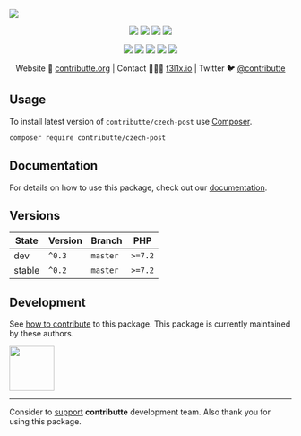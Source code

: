 ![](https://heatbadger.now.sh/github/readme/contributte/czech-post/)

<p align=center>
    <a href="https://github.com/contributte/czech-post/actions"><img src="https://badgen.net/github/checks/contributte/czech-post"></a>
    <a href="https://coveralls.io/r/contributte/czech-post"><img src="https://badgen.net/coveralls/c/github/contributte/czech-post"></a>
    <a href="https://packagist.org/packages/contributte/czech-post"><img src="https://badgen.net/packagist/dm/contributte/czech-post"></a>
    <a href="https://packagist.org/packages/contributte/czech-post"><img src="https://badgen.net/packagist/v/contributte/czech-post"></a>
</p>
<p align=center>
    <a href="https://packagist.org/packages/contributte/czech-post"><img src="https://badgen.net/packagist/php/contributte/czech-post"></a>
    <a href="https://github.com/contributte/czech-post"><img src="https://badgen.net/github/license/contributte/czech-post"></a>
    <a href="https://bit.ly/ctteg"><img src="https://badgen.net/badge/support/gitter/cyan"></a>
    <a href="https://bit.ly/cttfo"><img src="https://badgen.net/badge/support/forum/yellow"></a>
    <a href="https://contributte.org/partners.html"><img src="https://badgen.net/badge/sponsor/donations/F96854"></a>
</p>

<p align=center>
    Website 🚀 <a href="https://contributte.org">contributte.org</a> | Contact 👨🏻‍💻 <a href="https://f3l1x.io">f3l1x.io</a> | Twitter 🐦 <a href="https://twitter.com/contributte">@contributte</a>
</p>

## Usage

To install latest version of `contributte/czech-post` use [Composer](https://getcomposer.com).

```bash
composer require contributte/czech-post
```

## Documentation

For details on how to use this package, check out our [documentation](.docs).

## Versions

| State       | Version | Branch   | PHP     |
|-------------|---------|----------|---------|
| dev         | `^0.3`  | `master` | `>=7.2` |
| stable      | `^0.2`  | `master` | `>=7.2` |

## Development

See [how to contribute](https://contributte.org) to this package. This package is currently maintained by these authors.

<a href="https://github.com/f3l1x">
    <img width="80" height="80" src="https://avatars.githubusercontent.com/f3l1x">
</a>

-----

Consider to [support](https://contributte.org/partners) **contributte** development team.
Also thank you for using this package.
